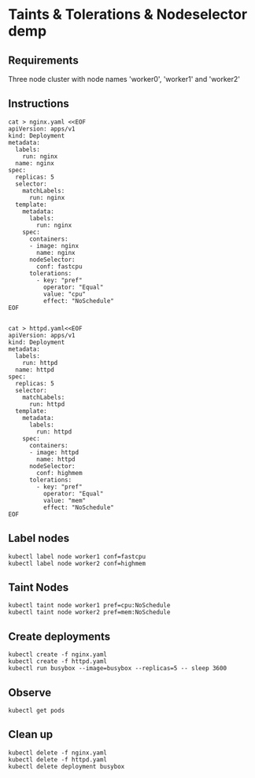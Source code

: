 # Taints & Tolerations & Nodeselector demp

## Requirements

Three node cluster with node names 'worker0', 'worker1' and 'worker2'

## Instructions

```
cat > nginx.yaml <<EOF
apiVersion: apps/v1
kind: Deployment
metadata:
  labels:
    run: nginx
  name: nginx
spec:
  replicas: 5
  selector:
    matchLabels:
      run: nginx
  template:
    metadata:
      labels:
        run: nginx
    spec:
      containers:
      - image: nginx
        name: nginx
      nodeSelector:
        conf: fastcpu
      tolerations: 
        - key: "pref"
          operator: "Equal" 
          value: "cpu"
          effect: "NoSchedule"
EOF


cat > httpd.yaml<<EOF
apiVersion: apps/v1
kind: Deployment
metadata:
  labels:
    run: httpd
  name: httpd
spec:
  replicas: 5
  selector:
    matchLabels:
      run: httpd
  template:
    metadata:
      labels:
        run: httpd
    spec:
      containers:
      - image: httpd
        name: httpd
      nodeSelector:
        conf: highmem
      tolerations: 
        - key: "pref"
          operator: "Equal" 
          value: "mem"
          effect: "NoSchedule"
EOF
```

## Label nodes

```
kubectl label node worker1 conf=fastcpu
kubectl label node worker2 conf=highmem
```

## Taint Nodes

```
kubectl taint node worker1 pref=cpu:NoSchedule
kubectl taint node worker2 pref=mem:NoSchedule
```

## Create deployments

```
kubectl create -f nginx.yaml
kubectl create -f httpd.yaml
kubectl run busybox --image=busybox --replicas=5 -- sleep 3600
```

## Observe

```
kubectl get pods
```

## Clean up

```
kubectl delete -f nginx.yaml
kubectl delete -f httpd.yaml
kubectl delete deployment busybox
```





